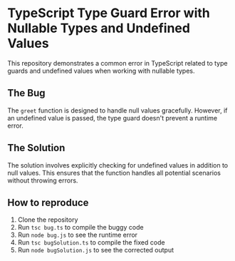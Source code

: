 # TypeScript Type Guard Error with Nullable Types and Undefined Values

This repository demonstrates a common error in TypeScript related to type guards and undefined values when working with nullable types.

## The Bug
The `greet` function is designed to handle null values gracefully. However, if an undefined value is passed, the type guard doesn't prevent a runtime error.

## The Solution
The solution involves explicitly checking for undefined values in addition to null values.  This ensures that the function handles all potential scenarios without throwing errors.

## How to reproduce
1. Clone the repository
2. Run `tsc bug.ts` to compile the buggy code
3. Run `node bug.js` to see the runtime error
4. Run `tsc bugSolution.ts` to compile the fixed code
5. Run `node bugSolution.js` to see the corrected output